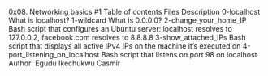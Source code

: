 0x08. Networking basics #1 Table of contents Files Description 0-localhost What is localhost? 1-wildcard What is 0.0.0.0? 2-change_your_home_IP Bash script that configures an Ubuntu server: localhost resolves to 127.0.0.2, facebook.com resolves to 8.8.8.8 3-show_attached_IPs Bash script that displays all active IPv4 IPs on the machine it’s executed on 4-port_listening_on_localhost Bash script that listens on port 98 on localhost 
Author: Egudu Ikechukwu Casmir
